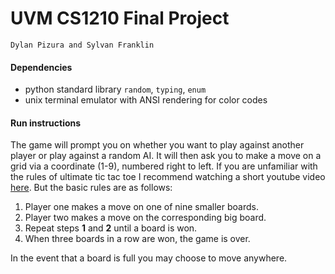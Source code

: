 # UVM CS1210 Final Project 
`Dylan Pizura and Sylvan Franklin`

#### Dependencies
- python standard library `random`, `typing`, `enum`
- unix terminal emulator with ANSI rendering for color codes

#### Run instructions
The game will prompt you on whether you want to play against another player or play against a random AI. It will then ask you to make a move on a grid via a coordinate (1-9), numbered right to left. If you are unfamiliar with the rules of ultimate tic tac toe I recommend watching a short youtube video [here](https://www.youtube.com/shorts/_Na3a1ZrX7c). But the basic rules are as follows:


1. Player one makes a move on one of nine smaller boards.
2. Player two makes a move on the corresponding big board.
3. Repeat steps **1** and **2** until a board is won.
4. When three boards in a row are won, the game is over. 

In the event that a board is full you may choose to move anywhere. 



     
